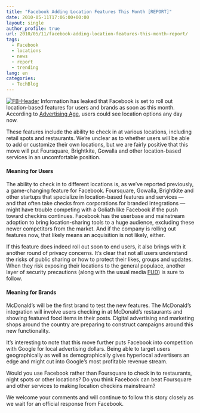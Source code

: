 ```yaml
---
title: "Facebook Adding Location Features This Month [REPORT]"
date: 2010-05-11T17:06:00+00:00
layout: single
author_profile: true
url: 2010/05/11/facebook-adding-location-features-this-month-report/
tags:
  - Facebook
  - locations
  - news
  - report
  - trending
lang: en
categories: 
  - TechBlog
---
```

[![FB-Header](http://lh6.ggpht.com/_vaUVXcmC3OI/S-mHbm4-kZI/AAAAAAAACJ4/AohwIkJt8rA/FB-Header_thumb%5B1%5D.jpg?imgmax=800 "FB-Header")](http://lh5.ggpht.com/_vaUVXcmC3OI/S-mHZewyyqI/AAAAAAAACJ0/eQ0_xLIXRsU/s1600-h/FB-Header%5B3%5D.jpg) Information has leaked that Facebook is set to roll out location-based features for users and brands as soon as this month. According to [Advertising Age](http://adage.com/digital/article?article_id=143742), users could see location options any day now. 

These features include the ability to check in at various locations, including retail spots and restaurants. We’re unclear as to whether users will be able to add or customize their own locations, but we are fairly positive that this move will put Foursquare, Brightkite, Gowalla and other location-based services in an uncomfortable position. 

#### Meaning for Users

The ability to check in to different locations is, as we’ve reported previously, a game-changing feature for Facebook. Foursquare, Gowalla, Brightkite and other startups that specialize in location-based features and services — and that often take checks from corporations for branded integrations — might have trouble competing with a Goliath like Facebook if the push toward checkins continues. Facebook has the userbase and mainstream adoption to bring location-sharing tools to a huge audience, excluding these newer competitors from the market. And if the company is rolling out features now, that likely means an acquisition is not likely, either. 

If this feature does indeed roll out soon to end users, it also brings with it another round of privacy concerns. It’s clear that not all users understand the risks of public sharing or how to protect their likes, groups and updates. When they risk exposing their locations to the general populace, another layer of security precautions (along with the usual media [FUD](http://en.wikipedia.org/wiki/Fud)) is sure to follow. 

#### Meaning for Brands

McDonald’s will be the first brand to test the new features. The McDonald’s integration will involve users checking in at McDonald’s restaurants and showing featured food items in their posts. Digital advertising and marketing shops around the country are preparing to construct campaigns around this new functionality. 

It’s interesting to note that this move further puts Facebook into competition with Google for local advertising dollars. Being able to target users geographically as well as demographically gives hyperlocal advertisers an edge and might cut into Google’s most profitable revenue stream. 

Would you use Facebook rather than Foursquare to check in to restaurants, night spots or other locations? Do you think Facebook can beat Foursquare and other services to making location checkins mainstream? 

We welcome your comments and will continue to follow this story closely as we wait for an official response from Facebook.